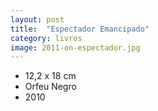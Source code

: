 ```yaml
---
layout: post
title:  "Espectador Emancipado"
category: livros
image: 2011-on-espectador.jpg
---
```


- 12,2 x 18 cm
- Orfeu Negro
- 2010

